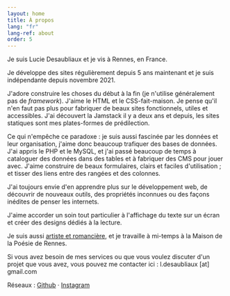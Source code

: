 ```yaml
---
layout: home
title: À propos
lang: "fr"
lang-ref: about
order: 5
---
```

Je suis Lucie Desaubliaux et je vis à Rennes, en France.

Je développe des sites régulièrement depuis 5 ans maintenant et je suis indépendante depuis novembre 2021.

J'adore construire les choses du début à la fin (je n'utilise généralement pas de *framework*). J'aime le HTML et le CSS-fait-maison. Je pense qu'il n'en faut pas plus pour fabriquer de beaux sites fonctionnels, utiles et accessibles. J'ai découvert la Jamstack il y a deux ans et depuis, les sites statiques sont mes plates-formes de prédilection.

Ce qui n'empêche ce paradoxe : je suis aussi fascinée par les données et leur organisation, j'aime donc beaucoup trafiquer des bases de données. J'ai appris le PHP et le MySQL, et j'ai passé beaucoup de temps à cataloguer des données dans des tables et à fabriquer des CMS pour jouer avec. J'aime construire de beaux formulaires, clairs et faciles d'utilisation ; et tisser des liens entre des rangées et des colonnes.

J'ai toujours envie d'en apprendre plus sur le développement web, de découvrir de nouveaux outils, des propriétés inconnues ou des façons inédites de penser les internets.

J'aime accorder un soin tout particulier à l'affichage du texte sur un écran et créer des designs dédiés à la lecture.

Je suis aussi [artiste et romancière](https://luciedesaubliaux.fr), et je travaille à mi-temps à la Maison de la Poésie de Rennes.

Si vous avez besoin de mes services ou que vous voulez discuter d'un projet que vous avez, vous pouvez me contacter ici : l.desaubliaux [at] gmail.com


Réseaux : [Github](https://github.com/PQuod) &middot; [Instagram](https://www.instagram.com/lucie_desaubliaux/)

